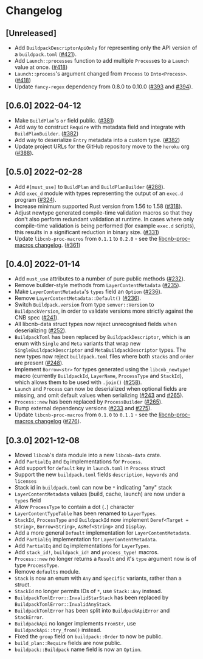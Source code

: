 # Changelog

## [Unreleased]

- Add `BuildpackDescriptorApiOnly` for representing only the API version of a `buildpack.toml` ([#421](https://github.com/heroku/libcnb.rs/pull/421)).
- Add `Launch::processes` function to add multiple `Process`es to a `Launch` value at once. ([#418](https://github.com/heroku/libcnb.rs/pull/418)) 
- `Launch::process`'s argument changed from `Process` to `Into<Process>`. ([#418](https://github.com/heroku/libcnb.rs/pull/418))
- Update `fancy-regex` dependency from 0.8.0 to 0.10.0 ([#393](https://github.com/heroku/libcnb.rs/pull/393) and [#394](https://github.com/heroku/libcnb.rs/pull/394)).

## [0.6.0] 2022-04-12

- Make `BuildPlan`'s `or` field public. ([#381](https://github.com/heroku/libcnb.rs/pull/381))
- Add way to construct `Require` with metadata field and integrate with `BuildPlanBuilder`. ([#382](https://github.com/heroku/libcnb.rs/pull/382))
- Add way to deserialize `Entry` metadata into a custom type. ([#382](https://github.com/heroku/libcnb.rs/pull/382))
- Update project URLs for the GitHub repository move to the `heroku` org ([#388](https://github.com/heroku/libcnb.rs/pull/388)).

## [0.5.0] 2022-02-28

- Add `#[must_use]` to `BuildPlan` and `BuildPlanBuilder` ([#288](https://github.com/heroku/libcnb.rs/pull/288)).
- Add `exec_d` module with types representing the output of an `exec.d` program ([#324](https://github.com/heroku/libcnb.rs/pull/324)).
- Increase minimum supported Rust version from 1.56 to 1.58 ([#318](https://github.com/heroku/libcnb.rs/pull/318)).
- Adjust newtype generated compile-time validation macros so that they don't also perform redundant validation at runtime. In cases where only compile-time validation is being performed (for example `exec.d` scripts), this results in a significant reduction in binary size. ([#331](https://github.com/heroku/libcnb.rs/pull/331))
- Update `libcnb-proc-macros` from `0.1.1` to `0.2.0` - see the [libcnb-proc-macros changelog](../libcnb-proc-macros/CHANGELOG.md#020-2022-02-28). ([#361](https://github.com/heroku/libcnb.rs/pull/361))

## [0.4.0] 2022-01-14

- Add `must_use` attributes to a number of pure public methods ([#232](https://github.com/heroku/libcnb.rs/pull/232)).
- Remove builder-style methods from `LayerContentMetadata` ([#235](https://github.com/heroku/libcnb.rs/pull/235)).
- Make `LayerContentMetadata`'s `types` field an `Option` ([#236](https://github.com/heroku/libcnb.rs/pull/236)).
- Remove `LayerContentMetadata::Default()` ([#236](https://github.com/heroku/libcnb.rs/pull/236)).
- Switch `Buildpack.version` from type `semver::Version` to `BuildpackVersion`, in order to validate versions more strictly against the CNB spec ([#241](https://github.com/heroku/libcnb.rs/pull/241)).
- All libcnb-data struct types now reject unrecognised fields when deserializing ([#252](https://github.com/heroku/libcnb.rs/pull/252)).
- `BuildpackToml` has been replaced by `BuildpackDescriptor`, which is an enum with `Single` and `Meta` variants that wrap new `SingleBuildpackDescriptor` and `MetaBuildpackDescriptor` types. The new types now reject `buildpack.toml` files where both `stacks` and `order` are present ([#248](https://github.com/heroku/libcnb.rs/pull/248)).
- Implement `Borrow<str>` for types generated using the `libcnb_newtype!` macro (currently `BuildpackId`, `LayerName`, `ProcessType` and `StackId`), which allows them to be used with `.join()` ([#258](https://github.com/heroku/libcnb.rs/pull/258)).
- `Launch` and `Process` can now be deserialized when optional fields are missing, and omit default values when serializing ([#243](https://github.com/heroku/libcnb.rs/pull/243) and [#265](https://github.com/heroku/libcnb.rs/pull/265)).
- `Process::new` has been replaced by `ProcessBuilder` ([#265](https://github.com/heroku/libcnb.rs/pull/265)).
- Bump external dependency versions ([#233](https://github.com/heroku/libcnb.rs/pull/233) and [#275](https://github.com/heroku/libcnb.rs/pull/275)).
- Update `libcnb-proc-macros` from `0.1.0` to `0.1.1` - see the [libcnb-proc-macros changelog](../libcnb-proc-macros/CHANGELOG.md#011-2022-01-14) ([#276](https://github.com/heroku/libcnb.rs/pull/276)).

## [0.3.0] 2021-12-08

- Moved `libcnb`'s data module into a new `libcnb-data` crate.
- Add `PartialEq` and `Eq` implementations for `Process`.
- Add support for `default` key in `launch.toml` in `Process` struct
- Support the new `buildpack.toml` fields `description`, `keywords` and `licenses`
- Stack id in `buildpack.toml` can now be `*` indicating "any" stack
- `LayerContentMetadata` values (build, cache, launch) are now under a `types` field
- Allow `ProcessType` to contain a dot (`.`) character
- `LayerContentTypeTable` has been renamed to `LayerTypes`.
- `StackId`, `ProcessType` and `BuildpackId` now implement `Deref<Target = String>`, `Borrow<String>`, `AsRef<String>` and `Display`.
- Add a more general `Default` implementation for `LayerContentMetadata`.
- Add `PartialEq` implementation for `LayerContentMetadata`.
- Add `PartialEq` and `Eq` implementations for `LayerTypes`.
- Add `stack_id!`, `buildpack_id!` and `process_type!` macros.
- `Process::new` no longer returns a `Result` and it's `type` argument now is of type `ProcessType`.
- Remove `defaults` module.
- `Stack` is now an enum with `Any` and `Specific` variants, rather than a struct.
- `StackId` no longer permits IDs of `*`, use `Stack::Any` instead.
- `BuildpackTomlError::InvalidStarStack` has been replaced by `BuildpackTomlError::InvalidAnyStack`.
- `BuildpackTomlError` has been split into `BuildpackApiError` and `StackError`.
- `BuildpackApi` no longer implements `FromStr`, use `BuildpackApi::try_from()` instead.
- Fixed the `group` field on `buildpack::Order` to now be public.
- `build_plan::Require` fields are now public.
- `buildpack::Buildpack` name field is now an `Option`.
